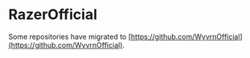 # RazerOfficial

Some repositories have migrated to [https://github.com/WyvrnOfficial](https://github.com/WyvrnOfficial).
